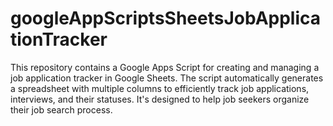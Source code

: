# googleAppScriptsSheetsJobApplicationTracker
This repository contains a Google Apps Script for creating and managing a job application tracker in Google Sheets. The script automatically generates a spreadsheet with multiple columns to efficiently track job applications, interviews, and their statuses. It's designed to help job seekers organize their job search process.
